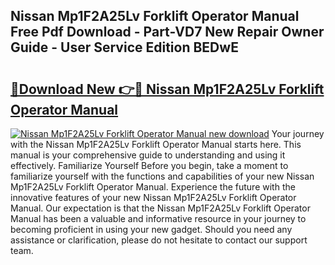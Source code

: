 ## Nissan Mp1F2A25Lv Forklift Operator Manual Free Pdf Download - Part-VD7 New Repair Owner Guide - User Service Edition BEDwE

# <h2><a href="http://bc79682.oget.top/?id=Nissan+Mp1F2A25Lv+Forklift+Operator+Manual">🔗Download New 👉🔴 Nissan Mp1F2A25Lv Forklift Operator Manual</a></h2>

[![Nissan Mp1F2A25Lv Forklift Operator Manual new download](https://i.imgur.com/5g1atiW.png)](http://bc79682.oget.top/?id=Nissan+Mp1F2A25Lv+Forklift+Operator+Manual)
Your journey with the Nissan Mp1F2A25Lv Forklift Operator Manual starts here. This manual is your comprehensive guide to understanding and using it effectively. Familiarize Yourself Before you begin, take a moment to familiarize yourself with the functions and capabilities of your new Nissan Mp1F2A25Lv Forklift Operator Manual. Experience the future with the innovative features of your new Nissan Mp1F2A25Lv Forklift Operator Manual. Our expectation is that the Nissan Mp1F2A25Lv Forklift Operator Manual has been a valuable and informative resource in your journey to becoming proficient in using your new gadget. Should you need any assistance or clarification, please do not hesitate to contact our support team.
